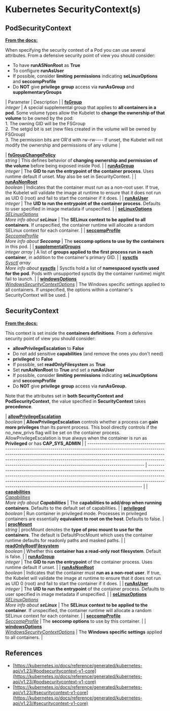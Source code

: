 # Kubernetes SecurityContext(s)

## PodSecurityContext [](#podsecuritycontext-v1-core)

[**From the docs:**](https://kubernetes.io/docs/reference/generated/kubernetes-api/v1.23/#podsecuritycontext-v1-core)

When specifying the security context of a Pod you can use several attributes. From a defensive security point of view you should consider:

- To have **runASNonRoot** as **True**
- To configure **runAsUser**
- If possible, consider **limiting** **permissions** indicating **seLinuxOptions** and **seccompProfile**
- Do **NOT** give **privilege** **group** access via **runAsGroup** and **supplementaryGroups**

| Parameter                                                                                                                                                                                                                                                                                                                                                                                                                                  | Description                                                                                                                                                                                                                                                                                                                                                                                                                                                                                                                           |
| [**fsGroup**](https://kubernetes.io/docs/reference/generated/kubernetes-api/v1.23/#podsecuritycontext-v1-core)  
*integer*
                                                                                                                                                                                                                                                 | A special supplemental group that applies to **all containers in a pod**. Some volume types allow the Kubelet to **change the ownership of that volume** to be owned by the pod:  
1\. The owning GID will be the FSGroup  
2\. The setgid bit is set (new files created in the volume will be owned by FSGroup)  
3\. The permission bits are OR'd with rw\-rw\-\-\-\- If unset, the Kubelet will not modify the ownership and permissions of any volume
 |

| [**fsGroupChangePolicy**](https://kubernetes.io/docs/reference/generated/kubernetes-api/v1.23/#podsecuritycontext-v1-core)  
*string*
                                                                                                                                                                                                                                      | This defines behavior of **changing ownership and permission of the volume** before being exposed inside Pod.                                                                                                                                                                                                                                                                                                                                                                         |
| [**runAsGroup**](https://kubernetes.io/docs/reference/generated/kubernetes-api/v1.23/#podsecuritycontext-v1-core)  
*integer*
                                                                                                                                                                                                                                              | The **GID to run the entrypoint of the container process**. Uses runtime default if unset. May also be set in SecurityContext.                                                                                                                                                                                                                                                                                                                                                        |
| [**runAsNonRoot**](https://kubernetes.io/docs/reference/generated/kubernetes-api/v1.23/#podsecuritycontext-v1-core)  
*boolean*
                                                                                                                                                                                                                                            | Indicates that the container must run as a non-root user. If true, the Kubelet will validate the image at runtime to ensure that it does not run as UID 0 (root) and fail to start the container if it does.                                                                                                                                                                                                                                                                          |
| [**runAsUser**](https://kubernetes.io/docs/reference/generated/kubernetes-api/v1.23/#podsecuritycontext-v1-core)  
*integer*
                                                                                                                                                                                                                                               | The **UID to run the entrypoint of the container process**. Defaults to user specified in image metadata if unspecified.                                                                                                                                                                                                                                                                                                                                                              |
| [**seLinuxOptions**](https://kubernetes.io/docs/reference/generated/kubernetes-api/v1.23/#podsecuritycontext-v1-core)  
[*SELinuxOptions*](https://kubernetes.io/docs/reference/generated/kubernetes-api/v1.23/#selinuxoptions-v1-core)  
*More info about* ***seLinux***
                                                           | The **SELinux context to be applied to all containers**. If unspecified, the container runtime will allocate a random SELinux context for each container.                                                                                                                                                                                                                                                                                                                             |
| [**seccompProfile**](https://kubernetes.io/docs/reference/generated/kubernetes-api/v1.23/#podsecuritycontext-v1-core)  
[*SeccompProfile*](https://kubernetes.io/docs/reference/generated/kubernetes-api/v1.23/#seccompprofile-v1-core)  
*More info about* ***Seccomp***
                                                           | The **seccomp options to use by the containers** in this pod.                                                                                                                                                                                                                                                                                                                                                                                                                         |
| [**supplementalGroups**](https://kubernetes.io/docs/reference/generated/kubernetes-api/v1.23/#podsecuritycontext-v1-core)  
*integer array*
                                                                                                                                                                                                                                | A list of **groups applied to the first process run in each container**, in addition to the container's primary GID.                                                                                                                                                                                                                                                                                                                                                                  |
| [**sysctls**](https://kubernetes.io/docs/reference/generated/kubernetes-api/v1.23/#podsecuritycontext-v1-core)  
[*Sysctl*](https://kubernetes.io/docs/reference/generated/kubernetes-api/v1.23/#sysctl-v1-core) *array*  
*More info about* [***sysctls***](https://www.garron.me/en/go2linux/sysctl-linux.html)
 | Sysctls hold a list of **namespaced sysctls used for the pod**. Pods with unsupported sysctls (by the container runtime) might fail to launch.                                                                                                                                                                                                                                                                                                                                        |
| [**windowsOptions**](https://kubernetes.io/docs/reference/generated/kubernetes-api/v1.23/#podsecuritycontext-v1-core)  
[*WindowsSecurityContextOptions*](https://kubernetes.io/docs/reference/generated/kubernetes-api/v1.23/#windowssecuritycontextoptions-v1-core)
                                                                                           | The Windows specific settings applied to all containers. If unspecified, the options within a container's SecurityContext will be used.                                                                                                                                                                                                                                                                                                                                               |

## SecurityContext

[**From the docs:**](https://kubernetes.io/docs/reference/generated/kubernetes-api/v1.23/#securitycontext-v1-core)

This context is set inside the **containers definitions**. From a defensive security point of view you should consider:

- **allowPrivilegeEscalation** to **False**
- Do not add sensitive **capabilities** (and remove the ones you don't need)
- **privileged** to **False**
- If possible, set **readOnlyFilesystem** as **True**
- Set **runAsNonRoot** to **True** and set a **runAsUser**
- If possible, consider **limiting** **permissions** indicating **seLinuxOptions** and **seccompProfile**
- Do **NOT** give **privilege** **group** access via **runAsGroup.**

Note that the attributes set in **both SecurityContext and PodSecurityContext**, the value specified in **SecurityContext** takes **precedence**.

| [**allowPrivilegeEscalation**](https://kubernetes.io/docs/reference/generated/kubernetes-api/v1.23/#securitycontext-v1-core)  
*boolean*
                                                                                                                                                                      | **AllowPrivilegeEscalation** controls whether a process can **gain more privileges** than its parent process. This bool directly controls if the no_new_privs flag will be set on the container process. AllowPrivilegeEscalation is true always when the container is run as **Privileged** or has **CAP_SYS_ADMIN** |
| ---------------------------------------------------------------------------------------------------------------------------------------------------------------------------------------------------------------------------------------------------------------------------------------------------------------------------------------------------- | --------------------------------------------------------------------------------------------------------------------------------------------------------------------------------------------------------------------------------------------------------------------------------------------------------------------- |
| [**capabilities**](https://kubernetes.io/docs/reference/generated/kubernetes-api/v1.23/#securitycontext-v1-core)  
[*Capabilities*](https://kubernetes.io/docs/reference/generated/kubernetes-api/v1.23/#capabilities-v1-core)  
*More info about* ***Capabilities***
  | The **capabilities to add/drop when running containers**. Defaults to the default set of capabilities.                                                                                                                                                                                                                |
| [**privileged**](https://kubernetes.io/docs/reference/generated/kubernetes-api/v1.23/#securitycontext-v1-core)  
*boolean*
                                                                                                                                                                                    | Run container in privileged mode. Processes in privileged containers are essentially **equivalent to root on the host**. Defaults to false.                                                                                                                                                                           |
| [**procMount**](https://kubernetes.io/docs/reference/generated/kubernetes-api/v1.23/#securitycontext-v1-core)  
*string*
                                                                                                                                                                                      | procMount denotes the **type of proc mount to use for the containers**. The default is DefaultProcMount which uses the container runtime defaults for readonly paths and masked paths.                                                                                                                                |
| [**readOnlyRootFilesystem**](https://kubernetes.io/docs/reference/generated/kubernetes-api/v1.23/#securitycontext-v1-core)  
*boolean*
                                                                                                                                                                        | Whether this **container has a read-only root filesystem**. Default is false.                                                                                                                                                                                                                                         |
| [**runAsGroup**](https://kubernetes.io/docs/reference/generated/kubernetes-api/v1.23/#securitycontext-v1-core)  
*integer*
                                                                                                                                                                                    | The **GID to run the entrypoint** of the container process. Uses runtime default if unset.                                                                                                                                                                                                                            |
| [**runAsNonRoot**](https://kubernetes.io/docs/reference/generated/kubernetes-api/v1.23/#securitycontext-v1-core)  
*boolean*
                                                                                                                                                                                  | Indicates that the container must **run as a non-root user**. If true, the Kubelet will validate the image at runtime to ensure that it does not run as UID 0 (root) and fail to start the container if it does.                                                                                                      |
| [**runAsUser**](https://kubernetes.io/docs/reference/generated/kubernetes-api/v1.23/#securitycontext-v1-core)  
*integer*
                                                                                                                                                                                     | The **UID to run the entrypoint** of the container process. Defaults to user specified in image metadata if unspecified.                                                                                                                                                                                              |
| [**seLinuxOptions**](https://kubernetes.io/docs/reference/generated/kubernetes-api/v1.23/#securitycontext-v1-core)  
[*SELinuxOptions*](https://kubernetes.io/docs/reference/generated/kubernetes-api/v1.23/#selinuxoptions-v1-core)  
*More info about* ***seLinux***
 | The **SELinux context to be applied to the container**. If unspecified, the container runtime will allocate a random SELinux context for each container.                                                                                                                                                              |
| [**seccompProfile**](https://kubernetes.io/docs/reference/generated/kubernetes-api/v1.23/#securitycontext-v1-core)  
[*SeccompProfile*](https://kubernetes.io/docs/reference/generated/kubernetes-api/v1.23/#seccompprofile-v1-core)
                                                               | The **seccomp options** to use by this container.                                                                                                                                                                                                                                                                     |
| [**windowsOptions**](https://kubernetes.io/docs/reference/generated/kubernetes-api/v1.23/#securitycontext-v1-core)  
[*WindowsSecurityContextOptions*](https://kubernetes.io/docs/reference/generated/kubernetes-api/v1.23/#windowssecuritycontextoptions-v1-core)
                                 | The **Windows specific settings** applied to all containers.                                                                                                                                                                                                                                                          |

## References

- [https://kubernetes.io/docs/reference/generated/kubernetes-api/v1.23/#podsecuritycontext-v1-core](https://kubernetes.io/docs/reference/generated/kubernetes-api/v1.23/#podsecuritycontext-v1-core)
- [https://kubernetes.io/docs/reference/generated/kubernetes-api/v1.23/#securitycontext-v1-core](https://kubernetes.io/docs/reference/generated/kubernetes-api/v1.23/#securitycontext-v1-core)

